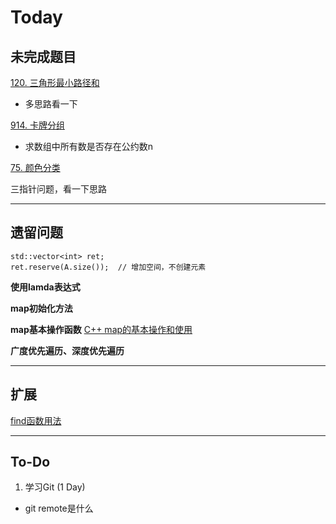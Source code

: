 # Today



## 未完成题目

[120. 三角形最小路径和](https://leetcode-cn.com/problems/triangle/)

* 多思路看一下

[914. 卡牌分组](https://leetcode-cn.com/problems/x-of-a-kind-in-a-deck-of-cards/)

* 求数组中所有数是否存在公约数n

[75. 颜色分类](https://leetcode-cn.com/problems/sort-colors/)

三指针问题，看一下思路



***

## 遗留问题

```
std::vector<int> ret;
ret.reserve(A.size());  // 增加空间，不创建元素
```



**使用lamda表达式**

**map初始化方法**

**map基本操作函数**  [C++ map的基本操作和使用](https://www.cnblogs.com/hailexuexi/archive/2012/04/10/2440209.html)

**广度优先遍历、深度优先遍历**



***

## 扩展

[find函数用法](https://blog.csdn.net/flyyufenfei/article/details/65438665)



***

## To-Do

1. 学习Git (1 Day)

* git remote是什么

